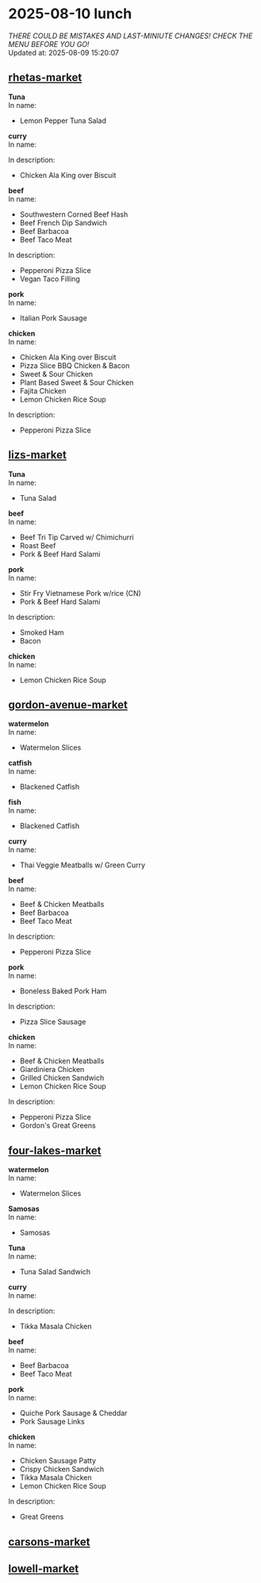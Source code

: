 # 2025-08-10 lunch  
*THERE COULD BE MISTAKES AND LAST-MINIUTE CHANGES! CHECK THE MENU BEFORE YOU GO!*  
Updated at: 2025-08-09 15:20:07  
## [rhetas-market](https://wisc-housingdining.nutrislice.com/menu/rhetas-market/lunch/2025-08-10)  
**Tuna**  
In name:   
 - Lemon Pepper Tuna Salad  
  
**curry**  
In name:   
  
In description:   
 - Chicken Ala King over Biscuit  
  
**beef**  
In name:   
 - Southwestern Corned Beef Hash  
 - Beef French Dip Sandwich  
 - Beef Barbacoa  
 - Beef Taco Meat  
  
In description:   
 - Pepperoni Pizza Slice  
 - Vegan Taco Filling  
  
**pork**  
In name:   
 - Italian Pork Sausage  
  
**chicken**  
In name:   
 - Chicken Ala King over Biscuit  
 - Pizza Slice BBQ Chicken & Bacon  
 - Sweet & Sour Chicken  
 - Plant Based Sweet & Sour Chicken  
 - Fajita Chicken  
 - Lemon Chicken Rice Soup  
  
In description:   
 - Pepperoni Pizza Slice  
  
## [lizs-market](https://wisc-housingdining.nutrislice.com/menu/lizs-market/lunch/2025-08-10)  
**Tuna**  
In name:   
 - Tuna Salad  
  
**beef**  
In name:   
 - Beef Tri Tip Carved w/ Chimichurri  
 - Roast Beef  
 - Pork & Beef Hard Salami  
  
**pork**  
In name:   
 - Stir Fry Vietnamese Pork w/rice (CN)  
 - Pork & Beef Hard Salami  
  
In description:   
 - Smoked Ham  
 - Bacon  
  
**chicken**  
In name:   
 - Lemon Chicken Rice Soup  
  
## [gordon-avenue-market](https://wisc-housingdining.nutrislice.com/menu/gordon-avenue-market/lunch/2025-08-10)  
**watermelon**  
In name:   
 - Watermelon Slices  
  
**catfish**  
In name:   
 - Blackened Catfish  
  
**fish**  
In name:   
 - Blackened Catfish  
  
**curry**  
In name:   
 - Thai Veggie Meatballs w/ Green Curry  
  
**beef**  
In name:   
 - Beef & Chicken Meatballs  
 - Beef Barbacoa  
 - Beef Taco Meat  
  
In description:   
 - Pepperoni Pizza Slice  
  
**pork**  
In name:   
 - Boneless Baked Pork Ham  
  
In description:   
 - Pizza Slice Sausage  
  
**chicken**  
In name:   
 - Beef & Chicken Meatballs  
 - Giardiniera Chicken  
 - Grilled Chicken Sandwich  
 - Lemon Chicken Rice Soup  
  
In description:   
 - Pepperoni Pizza Slice  
 - Gordon's Great Greens  
  
## [four-lakes-market](https://wisc-housingdining.nutrislice.com/menu/four-lakes-market/lunch/2025-08-10)  
**watermelon**  
In name:   
 - Watermelon Slices  
  
**Samosas**  
In name:   
 - Samosas  
  
**Tuna**  
In name:   
 - Tuna Salad Sandwich  
  
**curry**  
In name:   
  
In description:   
 - Tikka Masala Chicken  
  
**beef**  
In name:   
 - Beef Barbacoa  
 - Beef Taco Meat  
  
**pork**  
In name:   
 - Quiche Pork Sausage & Cheddar  
 - Pork Sausage Links  
  
**chicken**  
In name:   
 - Chicken Sausage Patty  
 - Crispy Chicken Sandwich  
 - Tikka Masala Chicken  
 - Lemon Chicken Rice Soup  
  
In description:   
 - Great Greens  
  
## [carsons-market](https://wisc-housingdining.nutrislice.com/menu/carsons-market/lunch/2025-08-10)  
## [lowell-market](https://wisc-housingdining.nutrislice.com/menu/lowell-market/lunch/2025-08-10)  
  
